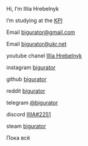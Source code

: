 Hi, I’m Illia Hrebelnyk

<!--EST](https://upload.wikimedia.org/wikipedia/commons/thumb/d/d5/Geodynamo_Between_Reversals.gif/200px-Geodynamo_Between_Reversals.gif "Нравится картинка")</!-->

I’m studying at the [KPI](https://kpi.ua/ "Да я тут учусь вроде")

Email <a href="mailto:bigurator@gmail.com">bigurator@gmail.com</a>

Email <a href="mailto:bigurator@ukr.net">bigurator@ukr.net</a>

youtube chanel [Illia Hrebelnyk](https://www.youtube.com/channel/UCOrX0FITra5eMdoZ2eJri1Q "Мой ютабчик ютабчик это хорошо можешь посмотреть мои плейлисты")

instagram [bigurator](https://www.instagram.com/bigurator?r=nametag "Выкладываю редко что либо")

github [bigurator](https://github.com/bigurator/bigurator "You are here")

reddit [bigurator](https://www.reddit.com/user/bigurator/ "Незнаю зачем оно тут же пусто")

telegram [@bigurator](https://t.me/bigurator "Захожу очень часто")

discord [IllIA#2251](void "Постояяно сижу в дискорде можешь написать")

steam [bigurator](https://steamcommunity.com/id/bigurator "ну а это стим мой")


<!-- wire [@bigurator](void "захожу очень редко") 
revolt [01FGSNE02TN7NHC9GX5E8EQQWK](void "Захожу никогда только если вы не напишете")
-->

Пока всё
